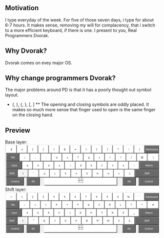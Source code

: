 ## Motivation
I type everyday of the week.  For five of those seven days, i type for about 6-7 hours.
It makes sense, removing my will for complacency, that i switch to a more efficient keyboard, if there is one.
I present to you, Real Programmers Dvorak.

## Why Dvorak?
Dvorak comes on evey major OS.

## Why change programmers Dvorak?
The major problems around PD is that it has a poorly thought out symbol layout.

* (, ), {, }, [, ]
** The opening and closing symbols are oddly placed.  It makes so much more sense that finger used to open is the same finger on the closing hand.

## Preview
Base layer:
![base layer](./rpd.PNG)
Shift layer:
![shift layer](./rpd-shift.PNG)
